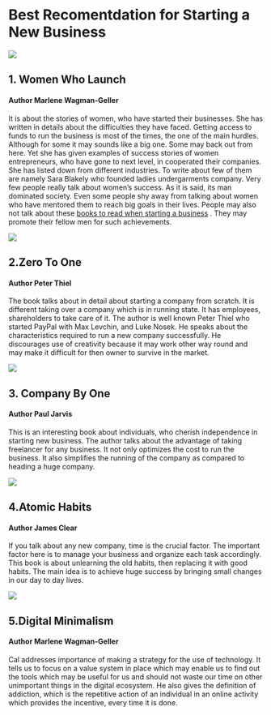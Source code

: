 # Best Recomentdation for Starting a New Business
<img src="https://m.media-amazon.com/images/I/51UQcziYiwL.jpg">

<h2>1. Women Who Launch</h2>
<h4> Author Marlene Wagman-Geller</h4>
<p>It is about the stories of women, who have started their businesses. She has written in details about the difficulties they have faced. Getting access to funds to run the business is most of the times, the one of the main hurdles. Although for some it may sounds like a big one. Some may back out from here.
 Yet she has given examples of success stories of women entrepreneurs, who have gone to next level, in cooperated their companies. She has listed down from different industries. To write about few of them are namely Sara Blakely who founded ladies undergarments company.
 Very few people really talk about women’s success. As it is said, its man dominated society. Even some people shy away from talking about women who have mentored them to reach big goals in their lives. People may also not talk about these <a href=https://www.readhowyouwant.com/blog/best-books-for-starting-a-business/>books to read when starting a business</a> . They may promote their fellow men for such achievements.
</p>

<img src="https://m.media-amazon.com/images/I/4137OkbPQ4L.jpg">
<h2>2.Zero To One </h2>
<h4> Author Peter Thiel </h4>
<p>The book talks about in detail about starting a company from scratch. It is different taking over a company which is in running state. It has employees, shareholders to take care of it.
The author is well known Peter Thiel who started PayPal with Max Levchin, and Luke Nosek. He speaks about the characteristics required to run a new company successfully. He discourages use of creativity because it may work other way round and may make it difficult for then owner to survive in the market. 
</p>

<img src="https://ws-na.amazon-adsystem.com/widgets/q?_encoding=UTF8&ASIN=0358213258&Format=_SL250_&ID=AsinImage&MarketPlace=US&ServiceVersion=20070822&WS=1&tag=libestoctrad-20&language=en_US">
<h2>3. Company By One</h2>
<h4> Author Paul Jarvis </h4>
<p>This is an interesting book about individuals, who cherish independence in starting new business. The author talks about the advantage of taking freelancer for any business. It not only optimizes the cost to run the business. It also simplifies the running of the company as compared to heading a huge company. </p>
<img src="https://m.media-amazon.com/images/I/51Tlm0GZTXL.jpg">

<h2>4.Atomic Habits</h2>
<h4> Author James Clear </h4>
<p>If you talk about any new company, time is the crucial factor. The important factor here is to manage your business and organize each task accordingly.
This book is about unlearning the old habits, then replacing it with good habits. The main idea is to achieve huge success by bringing small changes in our day to day lives. 
</p>
<img src="https://i2.wp.com/www.samuelthomasdavies.com/wp-content/uploads/2019/04/Digital-Minimalism-Summary.jpg?resize=199%2C300&ssl=1">

<h2>5.Digital Minimalism</h2>
<h4> Author Marlene Wagman-Geller</h4>
<p>Cal addresses importance of making a strategy for the use of technology. It tells us to focus on a value system in place which may enable us to find out the tools which may be useful for us and should not waste our time on other unimportant things in the digital ecosystem.
He also gives the definition of addiction, which is the repetitive action of an individual in an online activity which provides the incentive, every time it is done.
</p>



